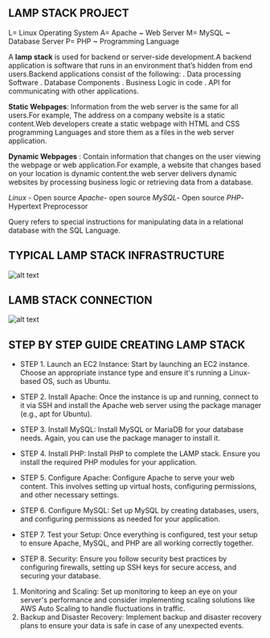 ## LAMP STACK PROJECT

L= Linux Operating System
A= Apache ~ Web Server
M= MySQL ~ Database Server
P= PHP ~ Programming Language

A **lamp stack** is used for backend or server-side development.A backend application is software that runs in an environment that’s hidden from end users.Backend applications consist of the following:
. Data processing Software
. Database Components
. Business Logic in code
. API for communicating with other applications.

**Static Webpages**: Information from the web server is the same for all users.For example, The address on a company website is a static content.Web developers create a static webpage with HTML and CSS programming Languages and store them as a files in the web server application.

**Dynamic Webpages** : Contain information that changes on the user viewing the webpage or web application.For example, a website that changes based on your location is dynamic content.the web server delivers dynamic websites by processing business logic or retrieving data from a database.

*Linux* - Open source
*Apache*- open source
*MySQL*- Open source
*PHP*- Hypertext Preprocessor

Query refers to special instructions for manipulating data in a relational database with the SQL Language.

## TYPICAL LAMP STACK INFRASTRUCTURE

![alt text](<Screenshot 2024-04-15 020532.png>)

## LAMB STACK CONNECTION

![alt text](<Screenshot 2024-04-15 021731.png>)

## STEP BY STEP GUIDE CREATING LAMP STACK

* STEP 1.  Launch an EC2 Instance: Start by launching an EC2 instance.
Choose an appropriate instance type and ensure it's running a Linux-based OS, such as Ubuntu.

* STEP 2. Install Apache: Once the instance is up and running, connect to it via SSH and install the Apache web server using the package manager (e.g., apt for Ubuntu).
* STEP 3. Install MySQL: Install MySQL or MariaDB for your database needs. Again, you can use the package manager to install it.

* STEP 4. Install PHP: Install PHP to complete the LAMP stack. Ensure you install the required PHP modules for your application.
* STEP 5. Configure Apache: Configure Apache to serve your web content. This involves setting up virtual hosts, configuring permissions, and other necessary settings.
* STEP 6. Configure MySQL: Set up MySQL by creating databases, users, and configuring permissions as needed for your application.

* STEP 7. Test your Setup: Once everything is configured, test your setup to ensure Apache, MySQL, and PHP are all working correctly together.


* STEP 8. Security: Ensure you follow security best practices by configuring firewalls, setting up SSH keys for secure access, and securing your database.

1. Monitoring and Scaling: Set up monitoring to keep an eye on your server's performance and consider implementing scaling solutions like AWS Auto Scaling to handle fluctuations in traffic.
2. Backup and Disaster Recovery: Implement backup and disaster recovery plans to ensure your data is safe in case of any unexpected events.
